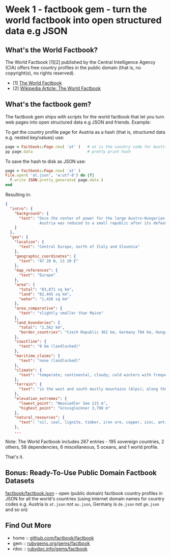 # Week 1 - factbook gem - turn the world factbook into open structured data e.g JSON


## What's the World Factbook?

The World Factbook [1][2] published by the Central Intelligence Agency (CIA)
offers free country profiles in the public domain (that is, no copyright(s), no rights reserved).

- [1] [The World Factbook](https://www.cia.gov/library/publications/the-world-factbook/)
- [2] [Wikipedia Article: The World Factbook](http://en.wikipedia.org/wiki/The_World_Factbook)

## What's the factbook gem?

The factbook gem ships with scripts for the world factbook that let you turn web pages into open structured data
e.g JSON and friends. Example:

To get the country profile page for Austria as a hash (that is, structured data e.g. nested key/values)
use:

```ruby
page = Factbook::Page.new( 'at' )   # at is the country code for Austria
pp page.data                        # pretty print hash
```

To save the hash to disk as JSON use:

```ruby
page = Factbook::Page.new( 'at' )
File.open( 'at.json', 'w:utf-8') do |f|
  f.write JSON.pretty_generate( page.data )
end
```

Resulting in:

```json
{
  "intro": {
    "background": {
      "text": "Once the center of power for the large Austro-Hungarian Empire,
               Austria was reduced to a small republic after its defeat in World War ..."
    }
  },
  "geo": {
    "location": {
      "text": "Central Europe, north of Italy and Slovenia"
    },
    "geographic_coordinates": {
      "text": "47 20 N, 13 20 E"
    },
    "map_references": {
      "text": "Europe"
    },
    "area": {
      "total": "83,871 sq km",
      "land": "82,445 sq km",
      "water": "1,426 sq km"
    },
    "area_comparative": {
      "text": "slightly smaller than Maine"
    },
    "land_boundaries": {
      "total": "2,562 km",
      "border_countries": "Czech Republic 362 km, Germany 784 km, Hungary 366 km, Italy 430 km, Liechtenstein 35 km, Slovakia 91 km, Slovenia 330 km, Switzerland 164 km"
    },
    "coastline": {
      "text": "0 km (landlocked)"
    },
    "maritime_claims": {
      "text": "none (landlocked)"
    },
    "climate": {
      "text": "temperate; continental, cloudy; cold winters with frequent rain and some snow in lowlands and snow in mountains; moderate summers with occasional showers"
    },
    "terrain": {
      "text": "in the west and south mostly mountains (Alps); along the eastern and northern margins mostly flat or gently sloping"
    },
    "elevation_extremes": {
      "lowest_point": "Neusiedler See 115 m",
      "highest_point": "Grossglockner 3,798 m"
    },
    "natural_resources": {
      "text": "oil, coal, lignite, timber, iron ore, copper, zinc, antimony, magnesite, tungsten, graphite, salt, hydropower"
    },
    ...
```

Note: The World Factbook includes 267 entries - 195 sovereign countries, 2 others, 58 dependencies, 6 miscellaneous,
5 oceans, and 1 world profile.

That's it.

## Bonus: Ready-To-Use Public Domain Factbook Datasets

[factbook/factbook.json](https://github.com/factbook/factbook.json) - open (public domain)
factbook country profiles in JSON for all the world's countries (using internet domain names
for country codes e.g. Austria is `at.json` not `au.json`,
Germany is `de.json` not `gm.json` and so on)


## Find Out More

* home  :: [github.com/factbook/factbook](https://github.com/factbook/factbook.ruby)
* gem   :: [rubygems.org/gems/factbook](https://rubygems.org/gems/factbook)
* rdoc  :: [rubydoc.info/gems/factbook](http://rubydoc.info/gems/factbook)
